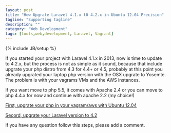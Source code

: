 ```yaml
---
layout: post
title: "How Upgrate Laravel 4.1.x t0 4.2.x in Ubuntu 12.04 Precision"
tagline: "Supporting tagline"
description: ""
category: "Web Development"
tags: [tools,web,development, Laravel, Vagrant]
---
```

{% include JB/setup %}

If you started your project with Laravel 4.1.x in 2013, now is time to update to 4.2.x, but the process is not as simple as it sound, because that include upgrate your php distro from 4.3 for 4.4+ or 4.5, probably at this point you already upgrated your laptop php version with the OSX upgrate to Yosemte.  The problem is with your vagrams VMs and the AWS instances. 

If you want move to php 5.5, it comes with Apache 2.4 or you can move to php 4.4.x for now and continue with 
apache 2.2 (my choice!)

[First, upgrate your php in your vagram/aws with Ubuntu 12.04](http://www.dev-metal.com/how-to-install-latest-php-5-4-x-on-ubuntu-12-04-lts-precise-pangolin/)

[Secord, upgrate your Laravel version to 4.2](http://laravel.com/docs/4.2/upgrade#upgrade-4.2)

If you have any question follow this steps, please add a comment. 